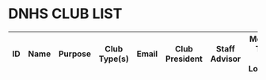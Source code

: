 <html>
    <head>
        <style>
            .role {
                color: red;
            }
        </style>
    </head>
    <body>
        <h1 class="text-center m-5 text-success">DNHS CLUB LIST</h1>
        <div class="table-responsive mx-5">
            <table class="table table-hover table-bordered border-secondary mb-5">
                <thead>
                    <tr>
                        <th scope="col">ID</th>
                        <th scope="col">Name</th>
                        <th scope="col">Purpose</th>
                        <th scope="col">Club Type(s)</th>
                        <th scope="col">Email</th>
                        <th scope="col">Club President</th>
                        <th scope="col">Staff Advisor</th>
                        <th scope="col">Meeting Time and Location</th>
                        <th scope="col">Additional Info</th>
                        <th scope="col">Official Club?</th>
                        <!-- Links -->
                        <th scope="col">Meeting Minutes</th>
                        <th scope="col">Reviews</th>
                        <!-- Update and delete -->
                        <th scope="col"></th>
                        <th scope="col"></th>
                    </tr>
                </thead>
                <tbody class="table-group-divider" id="clubs">
                </tbody>
            </table>
        </div>
        <script>
            // prepare fetch urls
            // const club_url = "http://localhost:8192/api/club";
            const club_url = "https://rebeccaaa.tk/api/club";
            const get_url = club_url + "/";
            const clubContainer = document.getElementById("clubs");
            // prepare fetch GET options
            const options = {
                method: 'GET', // *GET, POST, PUT, DELETE, etc.
                // mode: 'cors', // no-cors, *cors, same-origin
                cache: 'default', // *default, no-cache, reload, force-cache, only-if-cached
                // credentials: 'same-origin', // include, same-origin, omit
                headers: {
                'Content-Type': 'application/json'
                // 'Content-Type': 'application/x-www-form-urlencoded',
                },
            };
            // fetch the API
            fetch(get_url, options)
                // response is a RESTful "promise" on any successful fetch
                .then(response => {
                // check for response errors
                if (response.status !== 200) {
                    error('GET API response failure: ' + response.status);
                    return;
                }
                // valid response will have JSON data
                response.json().then(data => {
                    for (const row of data) {
                        console.log(row);
                        // columns
                        const tr = document.createElement("tr");
                        const id = document.createElement("td");
                        const name = document.createElement("td");
                        const purpose = document.createElement("td");
                        const types = document.createElement("td");
                        const email = document.createElement("td");
                        const president = document.createElement("td");
                        const advisor = document.createElement("td");
                        const meeting = document.createElement("td");
                        const info = document.createElement("td");
                        const official = document.createElement("td");
                        // url containers
                        const minutes = document.createElement("td");
                        const reviews = document.createElement("td");
                        const update = document.createElement("td");
                        const del = document.createElement("td");
                        update.setAttribute("class", "role");
                        del.setAttribute("class", "role");
                        // accessing JSON values
                        id.innerHTML = row.id;
                        name.innerHTML = row.name;
                        purpose.innerHTML = row.purpose;
                        types.innerHTML = row.types;
                        email.innerHTML = row.email
                        president.innerHTML = row.president;
                        advisor.innerHTML = row.advisor;
                        meeting.innerHTML = row.meeting;
                        info.innerHTML = row.info;
                        official.innerHTML = row.official;
                        update.innerHTML = "Update";
                        del.innerHTML = "Delete";
                        // add all columns to the row
                        tr.appendChild(id);
                        tr.appendChild(name);
                        tr.appendChild(purpose);
                        tr.appendChild(types);
                        tr.appendChild(email);
                        tr.appendChild(president);
                        tr.appendChild(advisor);
                        tr.appendChild(meeting);
                        tr.appendChild(info);
                        tr.appendChild(official);
                        tr.appendChild(minutes);
                        tr.appendChild(reviews);
                        tr.appendChild(update);
                        tr.appendChild(del);
                        // add row to table
                        clubContainer.appendChild(tr);
                    }    
                })
            })
            // catch fetch errors (ie Nginx ACCESS to server blocked)
            .catch(err => {
                error(err + " " + get_url);
            });
            // Something went wrong with actions or responses
            function error(err) {
                // log as Error in console
                console.error(err);
                // append error to resultContainer
                const tr = document.createElement("tr");
                const td = document.createElement("td");
                td.innerHTML = err;
                tr.appendChild(td);
                clubContainer.appendChild(tr);
            }
        </script>
    </body>
</html>